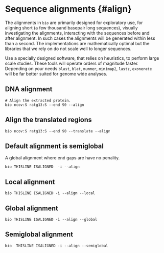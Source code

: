 # Sequence alignments {#align}

The alignments in `bio` are primarily designed for exploratory use, for aligning short (a few thousand basepair long sequences), visually investigating the alignments, interacting with the sequences before and after alignment. In such cases the alignments will be generated within less than a second. The implementations are mathematically optimal but the libraries that we rely on do not scale well to longer sequences.

Use a specially designed software, that relies on heuristics, to perform large scale studies. These tools will operate orders of magnitude faster. Depending on your needs `blast`, `blat`, `mummer`, `minimap2`, `lastz`, `exonerate` will be far better suited for genome wide analyses.
 
## DNA alignment

```{bash, comment=NA}
# Align the extracted protein.
bio ncov:S ratg13:S --end 90 --align
```

## Align the translated regions

```{bash, comment=NA}
bio ncov:S ratg13:S --end 90 --translate --align 
```

## Default alignment is semiglobal

A global alignment where end gaps are have no penality.

```{bash, comment=NA}
bio THISLINE ISALIGNED  -i --align
```

## Local alignment

```{bash, comment=NA}
bio THISLINE ISALIGNED -i --align --local
```

## Global alignment

```{bash, comment=NA}
bio THISLINE ISALIGNED -i --align --global
```

## Semiglobal alignment

```{bash, comment=NA}
bio  THISLINE ISALIGNED -i --align --semiglobal
```
